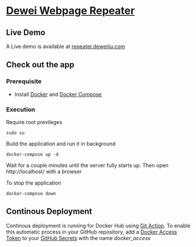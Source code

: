 # [Dewei Webpage Repeater](http://repeater.deweiliu.com)

## Live Demo
A Live demo is available at [repeater.deweiliu.com](http://repeater.deweiliu.com)

## Check out the app
### Prerequisite
* Install [Docker](https://www.docker.com/) and [Docker Compose](https://docs.docker.com/compose/install/)
### Execution
Require root previleges

    sudo su
Build the application and run it in background

    docker-compose up -d

Wait for a couple minutes until the server fully starts up. Then open http://localhost/ with a browser

To stop the application

    docker-compose down

## Continous Deployment
Continous deployment is running for Docker Hub using [Git Action](.github/workflows/docker.yml). To enable this automatic process in your GitHub repository, add a [Docker Access Token](https://docs.docker.com/docker-hub/access-tokens/) to your [GitHub Secrets](https://help.github.com/en/actions/configuring-and-managing-workflows/creating-and-storing-encrypted-secrets) with the name *docker_access*
